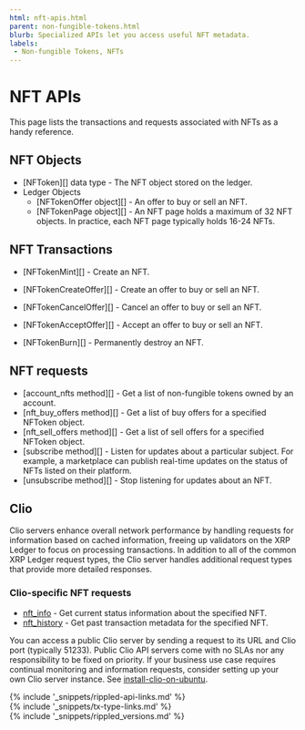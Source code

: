 ```yaml
---
html: nft-apis.html
parent: non-fungible-tokens.html
blurb: Specialized APIs let you access useful NFT metadata.
labels:
 - Non-fungible Tokens, NFTs
---
```

# NFT APIs

This page lists the transactions and requests associated with NFTs as a handy reference.

## NFT Objects

- [NFToken][] data type - The NFT object stored on the ledger.
- Ledger Objects
    - [NFTokenOffer object][] - An offer to buy or sell an NFT.
    - [NFTokenPage object][] - An NFT page holds a maximum of 32 NFT objects. In practice, each NFT page typically holds 16-24 NFTs.

## NFT Transactions

- [NFTokenMint][] - Create an NFT.

- [NFTokenCreateOffer][] - Create an offer to buy or sell an NFT.

- [NFTokenCancelOffer][] - Cancel an offer to buy or sell an NFT.

- [NFTokenAcceptOffer][] - Accept an offer to buy or sell an NFT.

- [NFTokenBurn][] - Permanently destroy an NFT.

## NFT requests

- [account_nfts method][] - Get a list of non-fungible tokens owned by an account.
- [nft_buy_offers method][] - Get a list of buy offers for a specified NFToken object.
- [nft_sell_offers method][] - Get a list of sell offers for a specified NFToken object.
- [subscribe method][] - Listen for updates about a particular subject. For example, a marketplace can publish real-time updates on the status of NFTs listed on their platform.
- [unsubscribe method][] - Stop listening for updates about an NFT.

## Clio

Clio servers enhance overall network performance by handling requests for information based on cached information, freeing up validators on the XRP Ledger to focus on processing transactions. In addition to all of the common XRP Ledger request types, the Clio server handles additional request types that provide more detailed responses.

### Clio-specific NFT requests

- [nft_info](nft_info.html) - Get current status information about the specified NFT.
- [nft_history](nft_history.html) - Get past transaction metadata for the specified NFT.

<!-- 
[nfts_by_issuer](nfts_by_issuer.html) - Get a list of all NFTs created by the specified issuer.
-->

You can access a public Clio server by sending a request to its URL and Clio port (typically 51233). Public Clio API servers come with no SLAs nor any responsibility to be fixed on priority. If your business use case requires continual monitoring and information requests, consider setting up your own Clio server instance. See [install-clio-on-ubuntu](install-clio-on-ubuntu.html).

<!--{# common link defs #}-->
{% include '_snippets/rippled-api-links.md' %}			
{% include '_snippets/tx-type-links.md' %}			
{% include '_snippets/rippled_versions.md' %}